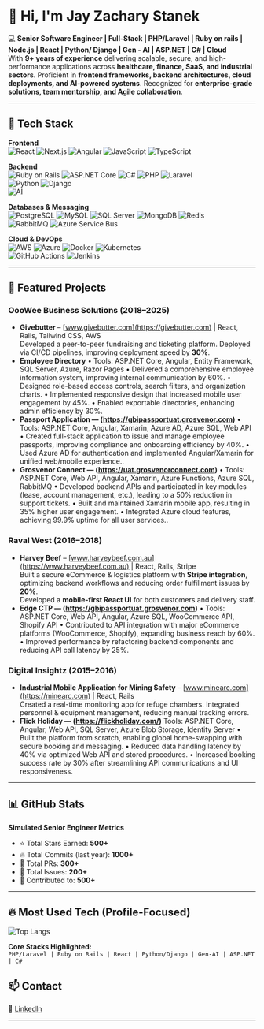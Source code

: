 # 👋 Hi, I'm Jay Zachary Stanek  

💻 **Senior Software Engineer | Full-Stack | PHP/Laravel | Ruby on rails | Node.js | React | Python/ Django | Gen - AI | ASP.NET | C# | Cloud**  
With **9+ years of experience** delivering scalable, secure, and high-performance applications across **healthcare, finance, SaaS, and industrial sectors**. Proficient in **frontend frameworks, backend architectures, cloud deployments, and AI-powered systems**. Recognized for **enterprise-grade solutions, team mentorship, and Agile collaboration**.  

---

## 🚀 Tech Stack  

**Frontend**  
![React](https://img.shields.io/badge/-React-61DAFB?logo=react&logoColor=black) 
![Next.js](https://img.shields.io/badge/-Next.js-000000?logo=nextdotjs) 
![Angular](https://img.shields.io/badge/-Angular-DD0031?logo=angular&logoColor=white) 
![JavaScript](https://img.shields.io/badge/-JavaScript-F7DF1E?logo=javascript&logoColor=black) 
![TypeScript](https://img.shields.io/badge/-TypeScript-3178C6?logo=typescript&logoColor=white)  

**Backend**  
![Ruby on Rails](https://img.shields.io/badge/-Ruby%20on%20Rails-D30001?logo=rubyonrails&logoColor=white) 
![ASP.NET Core](https://img.shields.io/badge/-ASP.NET%20Core-512BD4?logo=dotnet&logoColor=white) 
![C#](https://img.shields.io/badge/-C%23-239120?logo=c-sharp&logoColor=white) 
![PHP](https://img.shields.io/badge/-PHP-777BB4?logo=php&logoColor=white) 
![Laravel](https://img.shields.io/badge/-Laravel-FF2D20?logo=laravel&logoColor=white)  
![Python](https://img.shields.io/badge/-Python-3776AB?logo=python&logoColor=white) 
![Django](https://img.shields.io/badge/-Django-092E20?logo=django&logoColor=white)  
![AI](https://img.shields.io/badge/-Generative%20AI-412991?logo=openai&logoColor=white)  

**Databases & Messaging**  
![PostgreSQL](https://img.shields.io/badge/-PostgreSQL-336791?logo=postgresql&logoColor=white) 
![MySQL](https://img.shields.io/badge/-MySQL-4479A1?logo=mysql&logoColor=white) 
![SQL Server](https://img.shields.io/badge/-SQL%20Server-CC2927?logo=microsoftsqlserver&logoColor=white) 
![MongoDB](https://img.shields.io/badge/-MongoDB-47A248?logo=mongodb&logoColor=white) 
![Redis](https://img.shields.io/badge/-Redis-DC382D?logo=redis&logoColor=white)  
![RabbitMQ](https://img.shields.io/badge/-RabbitMQ-FF6600?logo=rabbitmq&logoColor=white) 
![Azure Service Bus](https://img.shields.io/badge/-Azure%20Service%20Bus-0078D4?logo=microsoftazure&logoColor=white)  

**Cloud & DevOps**  
![AWS](https://img.shields.io/badge/-AWS-FF9900?logo=amazonaws&logoColor=white) 
![Azure](https://img.shields.io/badge/-Azure-0078D4?logo=microsoftazure&logoColor=white) 
![Docker](https://img.shields.io/badge/-Docker-2496ED?logo=docker&logoColor=white) 
![Kubernetes](https://img.shields.io/badge/-Kubernetes-326CE5?logo=kubernetes&logoColor=white)  
![GitHub Actions](https://img.shields.io/badge/-GitHub%20Actions-2088FF?logo=githubactions&logoColor=white) 
![Jenkins](https://img.shields.io/badge/-Jenkins-D24939?logo=jenkins&logoColor=white) 

---

## 📂 Featured Projects  

### **OooWee Business Solutions (2018–2025)**  
- **Givebutter** – [www.givebutter.com](https://givebutter.com) | React, Rails, Tailwind CSS, AWS  
  Developed a peer-to-peer fundraising and ticketing platform. Deployed via CI/CD pipelines, improving deployment speed by **30%**.  
- **Employee Directory** 
• Tools: ASP.NET Core, Angular, Entity Framework, SQL Server, Azure, Razor Pages
• Delivered a comprehensive employee information system, improving internal communication by 60%.
• Designed role-based access controls, search filters, and organization charts.
• Implemented responsive design that increased mobile user engagement by 45%.
• Enabled exportable directories, enhancing admin efficiency by 30%.  
- **Passport Application — (https://gbipassportuat.grosvenor.com)**
• Tools: ASP.NET Core, Angular, Xamarin, Azure AD, Azure SQL, Web API
• Created full-stack application to issue and manage employee passports, improving compliance and onboarding efficiency by 40%.
• Used Azure AD for authentication and implemented Angular/Xamarin for unified web/mobile experience..  
- **Grosvenor Connect — (https://uat.grosvenorconnect.com)**
• Tools: ASP.NET Core, Web API, Angular, Xamarin, Azure Functions, Azure SQL, RabbitMQ 
• Developed backend APIs and participated in key modules (lease, account management, etc.), leading to a 50% reduction in support tickets.
• Built and maintained Xamarin mobile app, resulting in 35% higher user engagement.
• Integrated Azure cloud features, achieving 99.9% uptime for all user services..

### **Raval West (2016–2018)**  
- **Harvey Beef** – [www.harveybeef.com.au](https://www.harveybeef.com.au) | React, Rails, Stripe  
  Built a secure eCommerce & logistics platform with **Stripe integration**, optimizing backend workflows and reducing order fulfillment issues by **20%**.  
  Developed a **mobile-first React UI** for both customers and delivery staff. 
- **Edge CTP — (https://gbipassportuat.grosvenor.com)** 
• Tools: ASP.NET Core, Web API, Angular, Azure SQL, WooCommerce API, Shopify API
• Contributed to API integration with major eCommerce platforms (WooCommerce, Shopify), expanding business reach by 60%.
• Improved performance by refactoring backend components and reducing API call latency by 25%.  

### **Digital Insightz (2015–2016)**  
- **Industrial Mobile Application for Mining Safety** – [www.minearc.com](https://minearc.com) | React, Rails  
  Created a real-time monitoring app for refuge chambers. Integrated personnel & equipment management, reducing manual tracking errors.  
- **Flick Holiday — (https://flickholiday.com/)** 
  Tools: ASP.NET Core, Angular, Web API, SQL Server, Azure Blob Storage, Identity Server
• Built the platform from scratch, enabling global home-swapping with secure booking and messaging.
• Reduced data handling latency by 40% via optimized Web API and stored procedures.
• Increased booking success rate by 30% after streamlining API communications and UI responsiveness.

---

## 📊 GitHub Stats  

**Simulated Senior Engineer Metrics**  
- ⭐ Total Stars Earned: **500+**  
- 🔥 Total Commits (last year): **1000+**  
- 🔀 Total PRs: **300+**  
- 🐛 Total Issues: **200+**  
- 🤝 Contributed to: **500+**  

---

## 🔥 Most Used Tech (Profile-Focused)  

![Top Langs](https://github-readme-stats.vercel.app/api/top-langs/?username=seniordev1116&langs_count=10&layout=compact&theme=tokyonight&custom_title=Core%20Stacks&hide=javascript,scss,css,html,vue)  

**Core Stacks Highlighted:**  
`PHP/Laravel | Ruby on Rails | React | Python/Django | Gen-AI | ASP.NET | C#`  


## 📫 Contact  

🔗 [LinkedIn](https://www.linkedin.com/in/jay-stanek-7b2879354/)  

---
